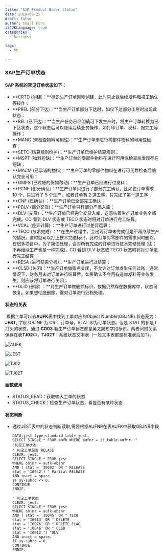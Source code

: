 ```yaml
---
title: "SAP Product Order status"
date: 2019-08-25
draft: false
author: Small Fire
isCJKLanguage: true
categories: 
  - business

tags: 
  - MM

---
```




### SAP生产订单状态

#### **SAP 系统的常见订单状态如下：**

- **CRTD (创建)：**标识生产订单刚刚创建，此时禁止做后续发料和报工确认等操作；
- **PREL (部分下达)：**当生产订单部分下达时，如仅下达部分工序时出现此状态；
- **REL    (已下达)：**当生产任务已经明确可下发生产时，将生产订单转换为已下达状态，这个状态后可以继续后续业务操作，如打印订单、发料、报完工等操作；
- **MANC (未检查物料可用性)：**生产订单未进行零部件物料的可用性检查；
- **SETC (结算规则维护)：**生产订单已维护结算规则；
- **MSPT (物料短缺)：**生产订单的零部件物料在进行可用性检查后发现存在短缺；
- **MACM (已承诺的物料)：**生产订单的零部件物料在进行可用性检查后确认完全可用；
- **GMPS (已过帐的货物移动)：**生产订单已经进行过发料；
- **PCNF (部分确认)：**生产订单只进行了部分完工确认，比如说订单需求 10 个，只进行了 5 个生产，或者订单有 2 道工序，只完成了第一道工序；
- **CNF (已确认) ：**生产订单已全部完工确认；
- **PDLV (部分交货)：**生产订单只有部分产品入库；
- **DLV (交货) ：**生产订单已经完全交货入库，这意味着生产订单业务全部完成。CO 看到 DLV 状态或 TECO 状态时将对订单进行完工结算。
- **VCAL (差异计算) ：**生产订单进行过差异运算；
- **TECO (技术完成) ：**在生产过程中，会出现订单未完成但是不再继续生产的情况，这时就可以打上技术完结标识，此时订单对零部件的需求同时删除。在很多项目中，为了简便处理，会对所有完成的订单进行技术完结处理 (注：不再继续生产也是一种完成)。CO 看到 DLV 状态或 TECO 状态时将对订单进行完工结算；
- **RESA (进行结果分析)：**生产订单进行过结算；
- **CLSD (关闭)：**生产订单做账务关闭，不允许对订单发生任何过账，通常情况下，财务月末对订单进行结算后，如果确认不会再有追加发料等业务发生，则应该将订单进行关闭；
- **DLID (删除) ：**对生产订单做删除标识，数据仍然存在数据库中，状态可恢复。如果想彻底删除，需对订单进行归档处理。

#### 状态相关表

​	根据工单可以去**AUFK**表中找到工单对应的Object Number(OBJNR).状态表为：**JEST,** 字段 OBJNR 为 OR + 订单号，STAT 即为订单状态。但是 STAT 的都是 I 打头的状态，通过 **CO03** 看生产订单状态都是英文简短字段标识。两者间的关系保存在表**TJ02**中，**TJ02T**：系统状态文本表（一般文本表都是标准表后加T）。

![AUFK](/images/Resource/AUFK.png)

![JEST](/images/Resource/JEST.png)

![TJ02](/images/Resource/TJ02.png)

![TJ02T](/images/Resource/TJ02T.png)

#### 函数使用

- STATUS_READ：获取输入工单的状态
- STATUS_CHECK：检查生产订单状态，看是否有某种状态

#### 状态判断

- 通过JEST表中的状态判断读取,需要根据AUFNR在表AUFK中获取OBJNR字段

  ```JS
  DATA:jest type standard table jest.
  SELECT SINGLE * FROM aufk WHERE aufnr = it_table-aufnr. "
  "判定工单状态
  " 判定工单是否 RELASE
  CLEAR: jest.
  SELECT SINGLE * FROM jest
  WHERE objnr = aufk-objnr
  AND ( stat = 'I0002' OR " RELEASE
  stat = 'I0042') " Partial RELEASE
  AND inact = space.
  IF sy-subrc <> 0.
  CONTINUE.
  ENDIF.
  
  " 判定工单状态
  CLEAR: jest.
  SELECT SINGLE * FROM jest
  WHERE objnr = aufk-objnr
  AND ( stat = 'I0045' OR " TECO
  stat = 'I0013' OR " DELETE
  stat = 'I0076' OR " DELETE FLAG
  stat = 'I0046' OR " CLSD
  stat = 'I0012 ') "DLV
  AND inact = space.
  IF sy-subrc = 0.
  CONTINUE.
  ENDIF.
  ```

  

